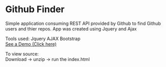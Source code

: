 # Github Finder

Simple application consuming REST API provided by Github to find Github users and thier repos. App was created using Jquery and Ajax

Tools used: 
  Jquery AJAX
  Bootstrap
<br>
<a href="http://githubfinder.sameerul.com">See a Demo (Click here)</a>
      
To view source:<br>
Download -> unzip -> run the index.html
